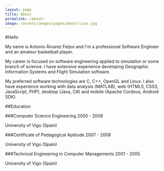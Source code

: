 ```yaml
---
layout: page
title: About
permalink: /about/
image: /assets/images/pages/about/cies.jpg
---
```


#Hello

My name is Antonio Álvarez Feijoo and I'm a professional Software Engineer and an amateur basketball player.

My career is focused on software engineering applied to simulation or some branch of science. I have extensive experience developing Geographic Information Systems and Flight Simulation software.

My preferred software technologies are C, C++, OpenGL and Linux. I also have experience working with data analysis (MATLAB), web (HTML5, CSS3, JavaScript, PHP), desktop (Java, C#) and mobile (Apache Cordova, Android SDK).

##Education

###Computer Science Engineering
2005 - 2008

University of Vigo (Spain)

###Certificate of Pedagogical Aptitude
2007 - 2008

University of Vigo (Spain)

###Technical Engineering in Computer Managements
2001 - 2005

University of Vigo (Spain)
